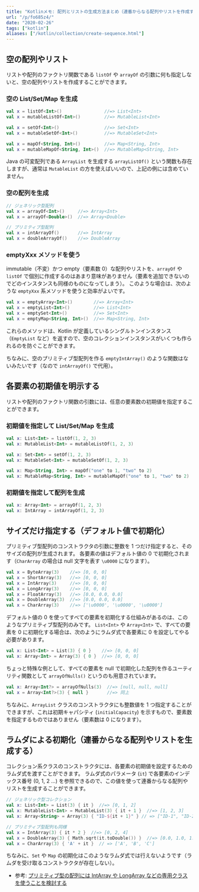 ```yaml
---
title: "Kotlinメモ: 配列とリストの生成方法まとめ（連番からなる配列やリストを作成する）"
url: "/p/fo685z4/"
date: "2020-02-26"
tags: ["kotlin"]
aliases: ["/kotlin/collection/create-sequence.html"]
---
```


空の配列やリスト
----

リストや配列のファクトリ関数である `listOf` や `arrayOf` の引数に何も指定しないと、空の配列やリストを作成することができます。

### 空の List/Set/Map を生成

```kotlin
val x = listOf<Int>()                //=> List<Int>
val x = mutableListOf<Int>()         //=> MutableList<Int>

val x = setOf<Int>()                 //=> Set<Int>
val x = mutableSetOf<Int>()          //=> MutableSet<Int>

val x = mapOf<String, Int>()         //=> Map<String, Int>
val x = mutableMapOf<String, Int>()  //=> MutableMap<String, Int>
```

Java の可変配列である `ArrayList` を生成する `arrayListOf()` という関数も存在しますが、通常は `MutableList` の方を使えばいいので、上記の例には含めていません。

### 空の配列を生成

```kotlin
// ジェネリック型配列
val x = arrayOf<Int>()     //=> Array<Int>
val x = arrayOf<Double>()  //=> Array<Double>

// プリミティブ型配列
val x = intArrayOf()       //=> IntArray
val x = doubleArrayOf()    //=> DoubleArray
```

### emptyXxx メソッドを使う

immutable（不変）かつ empty（要素数 0）な配列やリストを、`arrayOf` や `listOf` で個別に作成するのはあまり意味がありません（要素を追加できないのでどのインスタンスも同様のものになってしまう）。
このような場合は、次のような `emptyXxx` 系メソッドを使うと効率がよいです。

```kotlin
val x = emptyArray<Int>()        //=> Array<Int>
val x = emptyList<Int>()         //=> List<Int>
val x = emptySet<Int>()          //=> Set<Int>
val x = emptyMap<String, Int>()  //=> Map<String, Int>
```

これらのメソッドは、Kotlin が定義しているシングルトンインスタンス（`EmptyList` など）を返すので、空のコレクションインスタンスがいくつも作られるのを防ぐことができます。

ちなみに、空のプリミティブ型配列を作る `emptyIntArray()` のような関数はないみたいです（なので `intArrayOf()` で代用）。


各要素の初期値を明示する
----

リストや配列のファクトリ関数の引数には、任意の要素数の初期値を指定することができます。

### 初期値を指定して List/Set/Map を生成

```kotlin
val x: List<Int> = listOf(1, 2, 3)
val x: MutableList<Int> = mutableListOf(1, 2, 3)

val x: Set<Int> = setOf(1, 2, 3)
val x: MutableSet<Int> = mutableSetOf(1, 2, 3)

val x: Map<String, Int> = mapOf("one" to 1, "two" to 2)
val x: MutableMap<String, Int> = mutableMapOf("one" to 1, "two" to 2)
```

### 初期値を指定して配列を生成

```kotlin
val x: Array<Int> = arrayOf(1, 2, 3)
val x: IntArray = intArrayOf(1, 2, 3)
```


サイズだけ指定する（デフォルト値で初期化）
----

プリミティブ型配列のコンストラクタの引数に整数を 1 つだけ指定すると、そのサイズの配列が生成されます。
各要素の値はデフォルト値の 0 で初期化されます（`CharArray` の場合は null 文字を表す `\u0000` になります）。

```kotlin
val x = ByteArray(3)    //=> [0, 0, 0]
val x = ShortArray(3)   //=> [0, 0, 0]
val x = IntArray(3)     //=> [0, 0, 0]
val x = LongArray(3)    //=> [0, 0, 0]
val x = FloatArray(3)   //=> [0.0, 0.0, 0.0]
val x = DoubleArray(3)  //=> [0.0, 0.0, 0.0]
val x = CharArray(3)    //=> ['\u0000', '\u0000', '\u0000']
```

デフォルト値の 0 を使ってすべての要素を初期化する仕組みがあるのは、このようなプリミティブ型配列のみです。
`List<Int>` や `Array<Int>` で、すべての要素を 0 に初期化する場合は、次のようにラムダ式で各要素に  0 を設定してやる必要があります。

```kotlin
val x: List<Int> = List(3) { 0 }    //=> [0, 0, 0]
val x: Array<Int> = Array(3) { 0 }  //=> [0, 0, 0]
```

ちょっと特殊な例として、すべての要素を null で初期化した配列を作るユーティリティ関数として `arrayOfNulls()` というのも用意されています。

```kotlin
val x: Array<Int?> = arrayOfNulls(3)  //=> [null, null, null]
val x = Array<Int?>(3) { null }       //=> 同上
```

ちなみに、`ArrayList` クラスのコンストラクタにも整数値を 1 つ指定することができますが、これは初期キャパシティ (`initialCapacity`) を示すもので、要素数を指定するものではありません（要素数は 0 になります）。


ラムダによる初期化（連番からなる配列やリストを生成する）
----

コレクション系クラスのコンストラクタには、各要素の初期値を設定するためのラムダ式を渡すことができます。
ラムダ式のパラメータ (`it`) で各要素のインデックス番号 (0, 1, 2 ...) を参照できるので、この値を使って連番からなる配列やリストを生成することができます。


```kotlin
// ジェネリック型コレクション
val x: List<Int> = List(3) { it }  //=> [0, 1, 2]
val x: MutableList<Int> = MutableList(3) { it + 1 }  //=> [1, 2, 3]
val x: Array<String> = Array(3) { "ID-${it + 1}" } // => ["ID-1", "ID-2", "ID-3"]

// プリミティブ型配列も同様
val x = IntArray(3) { it * 2 }  //=> [0, 2, 4]
val x = DoubleArray(3) { Math.sqrt(it.toDouble()) }  //=> [0.0, 1.0, 1.414213]
val x = CharArray(3) { 'A' + it }  // => ['A', 'B', 'C']
```

ちなみに、`Set` や `Map` の初期化はこのようなラムダ式では行えないようです（ラムダを受け取るコンストラクタが存在しない）。

- 参考: [プリミティブ型の配列には IntArray や LongArray などの専用クラスを使うことを検討する](/p/az53za7/)

